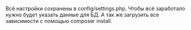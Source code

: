 Всё настройки сохранены в config/settings.php.
Чтобы всё заработало нужно будет указать данные для БД.
А так же загрузить все зависимости с помощью composer install.